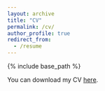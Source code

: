 ```yaml
---
layout: archive
title: "CV"
permalink: /cv/
author_profile: true
redirect_from:
  - /resume
---
```


{% include base_path %}

You can download my CV [here](https://github.com/RobertFritzsche/robertfritzsche.github.io/blob/d6f98b682b068c1eb808e5930c903aab6e622261/files/cv-fritzsche-10-2020.pdf).
